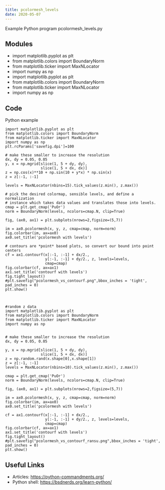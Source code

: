 ```yaml
---
title: pcolormesh_levels
date: 2020-05-07
---
```

Example Python program pcolormesh_levels.py

## Modules

* import matplotlib.pyplot as plt
* from matplotlib.colors import BoundaryNorm
* from matplotlib.ticker import MaxNLocator
* import numpy as np
* import matplotlib.pyplot as plt
* from matplotlib.colors import BoundaryNorm
* from matplotlib.ticker import MaxNLocator
* import numpy as np

## Code

Python example

    import matplotlib.pyplot as plt
    from matplotlib.colors import BoundaryNorm
    from matplotlib.ticker import MaxNLocator
    import numpy as np
    plt.rcParams['savefig.dpi']=100
    
    # make these smaller to increase the resolution
    dx, dy = 0.05, 0.05
    y, x = np.mgrid[slice(1, 5 + dy, dy),
                    slice(1, 5 + dx, dx)]
    z = np.cos(x)**10 + np.sin(10 + y*x) * np.sin(x)
    z = z[:-1, :-1]
    
    levels = MaxNLocator(nbins=15).tick_values(z.min(), z.max())
    
    # pick the desired colormap, sensible levels, and define a normalization
    # instance which takes data values and translates those into levels.
    cmap = plt.get_cmap('PuOr')
    norm = BoundaryNorm(levels, ncolors=cmap.N, clip=True)
    
    fig, (ax0, ax1) = plt.subplots(nrows=2,figsize=(5,7))
    
    im = ax0.pcolormesh(x, y, z, cmap=cmap, norm=norm)
    fig.colorbar(im, ax=ax0)
    ax0.set_title('pcolormesh with levels')
    
    # contours are *point* based plots, so convert our bound into point centers
    cf = ax1.contourf(x[:-1, :-1] + dx/2.,
                      y[:-1, :-1] + dy/2., z, levels=levels,
                      cmap=cmap)
    fig.colorbar(cf, ax=ax1)
    ax1.set_title('contourf with levels')
    fig.tight_layout()
    #plt.savefig("pcolormesh_vs_contourf.png",bbox_inches = 'tight', pad_inches = 0)
    plt.show()
    
    
    
    #random z data 
    import matplotlib.pyplot as plt
    from matplotlib.colors import BoundaryNorm
    from matplotlib.ticker import MaxNLocator
    import numpy as np
    
    
    # make these smaller to increase the resolution
    dx, dy = 0.05, 0.05
    
    y, x = np.mgrid[slice(1, 5 + dy, dy),
                    slice(1, 5 + dx, dx)]
    z = np.random.rand(x.shape[0],x.shape[1])
    z = z[:-1, :-1]
    levels = MaxNLocator(nbins=10).tick_values(z.min(), z.max())
    
    cmap = plt.get_cmap('PuOr')
    norm = BoundaryNorm(levels, ncolors=cmap.N, clip=True)
    
    fig, (ax0, ax1) = plt.subplots(nrows=2,figsize=(5,7))
    
    im = ax0.pcolormesh(x, y, z, cmap=cmap, norm=norm)
    fig.colorbar(im, ax=ax0)
    ax0.set_title('pcolormesh with levels')
    
    cf = ax1.contourf(x[:-1, :-1] + dx/2.,
                      y[:-1, :-1] + dy/2., z, levels=levels,
                      cmap=cmap)
    fig.colorbar(cf, ax=ax1)
    ax1.set_title('contourf with levels')
    fig.tight_layout()
    #plt.savefig("pcolormesh_vs_contourf_ransu.png",bbox_inches = 'tight', pad_inches = 0)
    plt.show()

## Useful Links

- Articles: https://python-commandments.org/
- Python shell: https://bsdnerds.org/learn-python/
